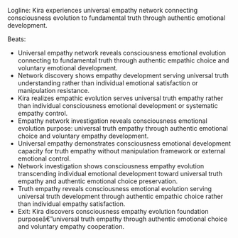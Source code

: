 ﻿---
series: 6
novella: 5
file: S6N5_CH02
type: chapter
pov: Kira
setting: Universal empathy network - truth connection
word_target_min: 1201
word_target_max: 2299
status: outline
---
Logline: Kira experiences universal empathy network connecting consciousness evolution to fundamental truth through authentic emotional development.

Beats:
- Universal empathy network reveals consciousness emotional evolution connecting to fundamental truth through authentic empathic choice and voluntary emotional development.
- Network discovery shows empathy development serving universal truth understanding rather than individual emotional satisfaction or manipulation resistance.
- Kira realizes empathic evolution serves universal truth empathy rather than individual consciousness emotional development or systematic empathy control.
- Empathy network investigation reveals consciousness emotional evolution purpose: universal truth empathy through authentic emotional choice and voluntary empathy development.
- Universal empathy demonstrates consciousness emotional development capacity for truth empathy without manipulation framework or external emotional control.
- Network investigation shows consciousness empathy evolution transcending individual emotional development toward universal truth empathy and authentic emotional choice preservation.
- Truth empathy reveals consciousness emotional evolution serving universal truth development through authentic empathic choice rather than individual empathy satisfaction.
- Exit: Kira discovers consciousness empathy evolution foundation purposeâ€”universal truth empathy through authentic emotional choice and voluntary empathy cooperation.